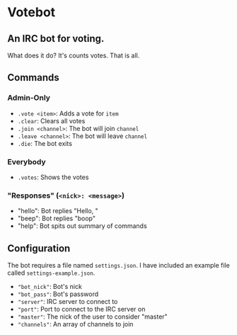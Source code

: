 # Votebot
## An IRC bot for voting.

What does it do? It's counts votes. That is all.

## Commands
### Admin-Only
- `.vote <item>`: Adds a vote for `item`
- `.clear`: Clears all votes
- `.join <channel>`: The bot will join `channel`
- `.leave <channel>`: The bot will leave `channel`
- `.die`: The bot exits

### Everybody
- `.votes`: Shows the votes

### "Responses" (`<nick>: <message>`)
- "hello": Bot replies "Hello, <sender>"
- "beep": Bot replies "boop"
- "help": Bot spits out summary of commands

## Configuration
The bot requires a file named `settings.json`. I have included an example file called `settings-example.json`.

- `"bot_nick"`: Bot's nick
- `"bot_pass"`: Bot's password
- `"server"`: IRC server to connect to
- `"port"`: Port to connect to the IRC server on
- `"master"`: The nick of the user to consider "master"
- `"channels"`: An array of channels to join

